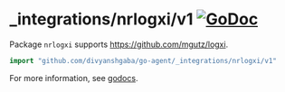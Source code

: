 # _integrations/nrlogxi/v1 [![GoDoc](https://godoc.org/github.com/divyanshgaba/go-agent/_integrations/nrlogxi/v1?status.svg)](https://godoc.org/github.com/divyanshgaba/go-agent/_integrations/nrlogxi/v1)

Package `nrlogxi` supports https://github.com/mgutz/logxi.

```go
import "github.com/divyanshgaba/go-agent/_integrations/nrlogxi/v1"
```

For more information, see
[godocs](https://godoc.org/github.com/divyanshgaba/go-agent/_integrations/nrlogxi/v1).
